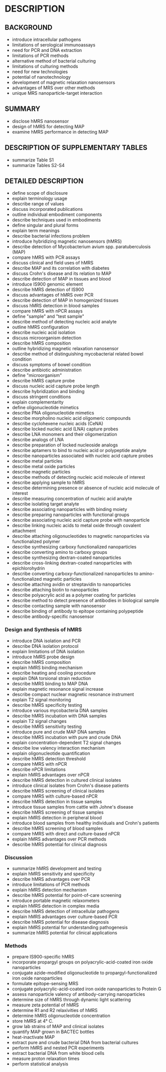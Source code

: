 # DESCRIPTION

## BACKGROUND

- introduce intracellular pathogens
- limitations of serological immunoassays
- need for PCR and DNA extraction
- limitations of PCR methods
- alternative method of bacterial culturing
- limitations of culturing methods
- need for new technologies
- potential of nanotechnology
- development of magnetic relaxation nanosensors
- advantages of MRS over other methods
- unique MRS nanoparticle-target interaction

## SUMMARY

- disclose hMRS nanosensor
- design of hMRS for detecting MAP
- examine hMRS performance in detecting MAP

## DESCRIPTION OF SUPPLEMENTARY TABLES

- summarize Table S1
- summarize Tables S2-S4

## DETAILED DESCRIPTION

- define scope of disclosure
- explain terminology usage
- describe range of values
- discuss incorporated publications
- outline individual embodiment components
- describe techniques used in embodiments
- define singular and plural forms
- explain term meanings
- describe bacterial infections problem
- introduce hybridizing magnetic nanosensors (hMRS)
- describe detection of Mycobacterium avium spp. paratuberculosis (MAP)
- compare hMRS with PCR assays
- discuss clinical and field uses of hMRS
- describe MAP and its correlation with diabetes
- discuss Crohn's disease and its relation to MAP
- describe detection of MAP in tissues and blood
- introduce IS900 genomic element
- describe hMRS detection of IS900
- discuss advantages of hMRS over PCR
- describe detection of MAP in homogenized tissues
- discuss hMRS detection in blood samples
- compare hMRS with nPCR assays
- define "sample" and "test sample"
- describe method of detecting nucleic acid analyte
- outline hMRS configuration
- describe nucleic acid isolation
- discuss microorganism detection
- describe hMRS composition
- outline hybridizing magnetic relaxation nanosensor
- describe method of distinguishing mycobacterial related bowel condition
- discuss symptoms of bowel condition
- describe antibiotic administration
- define "microorganism"
- describe hMRS capture probe
- discuss nucleic acid capture probe length
- describe hybridization and binding
- discuss stringent conditions
- explain complementarity
- define oligonucleotide mimetics
- describe PNA oligonucleotide mimetics
- describe morpholino nucleic acid oligomeric compounds
- describe cyclohexene nucleic acids (CeNA)
- describe locked nucleic acid (LNA) capture probes
- describe LNA monomers and their oligomerization
- describe analogs of LNA
- describe preparation of locked nucleoside analogs
- describe aptamers to bind to nucleic acid or polypeptide analyte
- describe nanoparticles associated with nucleic acid capture probes
- describe metal particles
- describe metal oxide particles
- describe magnetic particles
- describe methods of detecting nucleic acid molecule of interest
- describe applying sample to hMRS
- describe determining presence or absence of nucleic acid molecule of interest
- describe measuring concentration of nucleic acid analyte
- describe isolating target analyte
- describe associating nanoparticles with binding moiety
- describe preparing nanoparticles with functional groups
- describe associating nucleic acid capture probe with nanoparticle
- describe linking nucleic acids to metal oxide through covalent attachment
- describe attaching oligonucleotides to magnetic nanoparticles via functionalized polymer
- describe synthesizing carboxy functionalized nanoparticles
- describe converting amino to carboxy groups
- describe synthesizing dextran-coated nanoparticles
- describe cross-linking dextran-coated nanoparticles with epichlorohydrin
- describe converting carboxy-functionalized nanoparticles to amino-functionalized magnetic particles
- describe attaching avidin or streptavidin to nanoparticles
- describe attaching biotin to nanoparticles
- describe polyacrylic acid as a polymer coating for particles
- describe method to detect presence of antibodies in biological sample
- describe contacting sample with nanosensor
- describe binding of antibody to epitope containing polypeptide
- describe antibody-specific nanosensor

### Design and Synthesis of hMRS

- introduce DNA isolation and PCR
- describe DNA isolation protocol
- explain limitations of DNA isolation
- introduce hMRS probe design
- describe hMRS composition
- explain hMRS binding mechanism
- describe heating and cooling procedure
- explain DNA torsional strain reduction
- describe hMRS binding to MAP DNA
- explain magnetic resonance signal increase
- describe compact nuclear magnetic resonance instrument
- explain T2 signal monitoring
- describe hMRS specificity testing
- introduce various mycobacteria DNA samples
- describe hMRS incubation with DNA samples
- explain T2 signal changes
- describe hMRS sensitivity testing
- introduce pure and crude MAP DNA samples
- describe hMRS incubation with pure and crude DNA
- explain concentration-dependent T2 signal changes
- describe low valency interaction mechanism
- explain oligonucleotide quantification
- describe hMRS detection threshold
- compare hMRS with nPCR
- describe nPCR limitations
- explain hMRS advantages over nPCR
- describe hMRS detection in cultured clinical isolates
- introduce clinical isolates from Crohn's disease patients
- describe hMRS screening of clinical isolates
- compare hMRS with culture-based nPCR
- describe hMRS detection in tissue samples
- introduce tissue samples from cattle with Johne's disease
- describe hMRS screening of tissue samples
- explain hMRS detection in peripheral blood
- introduce blood samples from healthy individuals and Crohn's patients
- describe hMRS screening of blood samples
- compare hMRS with direct and culture-based nPCR
- explain hMRS advantages over PCR methods
- describe hMRS potential for clinical diagnosis

### Discussion

- summarize hMRS development and testing
- explain hMRS sensitivity and specificity
- describe hMRS advantages over PCR
- introduce limitations of PCR methods
- explain hMRS detection mechanism
- describe hMRS potential for point-of-care screening
- introduce portable magnetic relaxometers
- explain hMRS detection in complex media
- describe hMRS detection of intracellular pathogens
- explain hMRS advantages over culture-based PCR
- describe hMRS potential for disease diagnosis
- explain hMRS potential for understanding pathogenesis
- summarize hMRS potential for clinical applications

### Methods

- prepare IS900-specific hMRS
- incorporate propargyl groups on polyacrylic-acid-coated iron oxide nanoparticles
- conjugate azide-modified oligonucleotide to propargyl-functionalized iron oxide nanoparticles
- formulate epitope-sensing MRS
- conjugate polyacrylic-acid-coated iron oxide nanoparticles to Protein G
- assess nanoparticle valency of antibody-carrying nanoparticles
- determine size of hMRS through dynamic light scattering
- measure zeta potential of hMRS
- determine R1 and R2 relaxivities of hMRS
- determine hMRS oligonucleotide concentration
- store hMRS at 4° C.
- grow lab strains of MAP and clinical isolates
- quantify MAP grown in BACTEC bottles
- heat-inactivate MAP
- extract pure and crude bacterial DNA from bacterial cultures
- perform hMRS and nested PCR experiments
- extract bacterial DNA from white blood cells
- measure proton relaxation times
- perform statistical analysis

